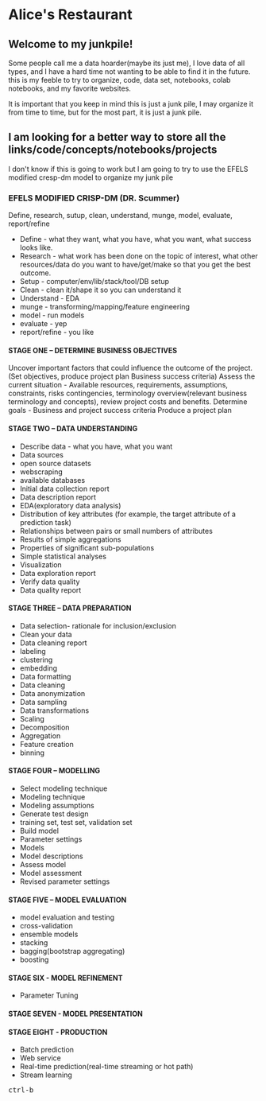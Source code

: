 # Alice's Restaurant

## Welcome to my junkpile!

Some people call me a data hoarder(maybe its just me), I love data of all types, and I have a hard time not wanting to be able to find it in the future. this is my feeble to try to organize, code, data set, notebooks, colab notebooks, and my favorite websites.

It is important that you keep in mind this is just a junk pile, I may organize it from time to time, but for the most part, it is just a 
junk pile. 

## I am looking for a better way to store all the links/code/concepts/notebooks/projects

I don't know if this is going to work but I am going to try to use the EFELS modified cresp-dm model to organize my junk pile 

### EFELS MODIFIED CRISP-DM (DR. Scummer)

Define, research, sutup, clean, understand, munge, model, evaluate, report/refine

- Define - what they want, what you have, what you want, what success looks like.
- Research - what work has been done on the topic of interest, what other resources/data do you want to have/get/make so that you get 
the best outcome.
- Setup - computer/env/lib/stack/tool/DB setup
- Clean - clean it/shape it so you can understand it
- Understand - EDA
- munge - transforming/mapping/feature engineering
- model - run models
- evaluate - yep
- report/refine - you like


#### STAGE ONE – DETERMINE BUSINESS OBJECTIVES
Uncover important factors that could influence the outcome of the project. (Set objectives, produce project plan Business success criteria)
Assess the current situation -
Available resources, requirements, assumptions, constraints, risks contingencies, terminology overview(relevant business terminology and concepts), review project costs and benefits.
Determine goals - Business and project success criteria 
Produce a project plan

#### STAGE TWO – DATA UNDERSTANDING
- Describe data - what you have, what you want
- Data sources
- open source datasets
- webscraping
- available databases
- Initial data collection report
- Data description report
- EDA(exploratory data analysis)
- Distribution of key attributes (for example, the target attribute of a prediction task)
- Relationships between pairs or small numbers of attributes
- Results of simple aggregations
- Properties of significant sub-populations
- Simple statistical analyses
- Visualization
- Data exploration report 
- Verify data quality
- Data quality report

#### STAGE THREE – DATA PREPARATION
- Data selection- rationale for inclusion/exclusion
- Clean your data
- Data cleaning report
- labeling
- clustering
- embedding
- Data formatting
- Data cleaning
- Data anonymization
- Data sampling
- Data transformations
- Scaling
- Decomposition
- Aggregation
- Feature creation
- binning
#### STAGE FOUR – MODELLING
- Select modeling technique
- Modeling technique
- Modeling assumptions
- Generate test design
- training set, test set, validation set
- Build model
- Parameter settings
- Models
- Model descriptions
- Assess model
- Model assessment
- Revised parameter settings
#### STAGE FIVE – MODEL EVALUATION
- model evaluation and testing
- cross-validation
- ensemble models
- stacking
- bagging(bootstrap aggregating)
- boosting
#### STAGE SIX - MODEL REFINEMENT
- Parameter Tuning
#### STAGE SEVEN - MODEL PRESENTATION

#### STAGE EIGHT - PRODUCTION
- Batch prediction
- Web service
- Real-time prediction(real-time streaming or hot path)
- Stream learning

<kbd>ctrl-b</kbd>
